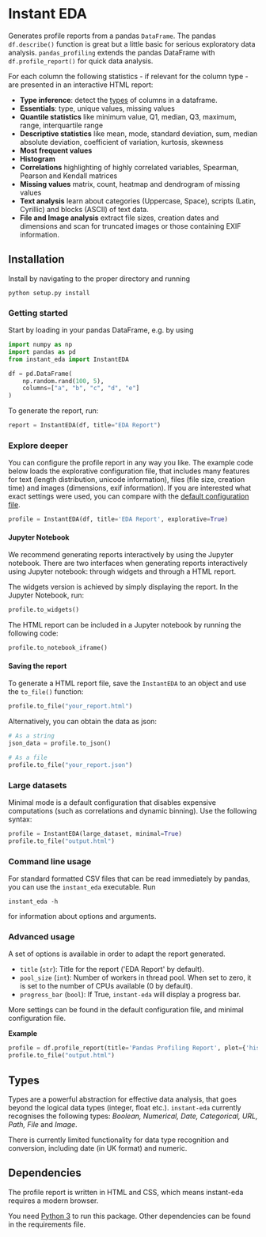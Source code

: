 # Instant EDA

Generates profile reports from a pandas `DataFrame`. 
The pandas `df.describe()` function is great but a little basic for serious exploratory data analysis. 
`pandas_profiling` extends the pandas DataFrame with `df.profile_report()` for quick data analysis.

For each column the following statistics - if relevant for the column type - are presented in an interactive HTML report:

* **Type inference**: detect the [types](#types) of columns in a dataframe.
* **Essentials**: type, unique values, missing values
* **Quantile statistics** like minimum value, Q1, median, Q3, maximum, range, interquartile range
* **Descriptive statistics** like mean, mode, standard deviation, sum, median absolute deviation, coefficient of variation, kurtosis, skewness
* **Most frequent values**
* **Histogram**
* **Correlations** highlighting of highly correlated variables, Spearman, Pearson and Kendall matrices
* **Missing values** matrix, count, heatmap and dendrogram of missing values
* **Text analysis** learn about categories (Uppercase, Space), scripts (Latin, Cyrillic) and blocks (ASCII) of text data.
* **File and Image analysis** extract file sizes, creation dates and dimensions and scan for truncated images or those containing EXIF information.


## Installation

Install by navigating to the proper directory and running

    python setup.py install

### Getting started

Start by loading in your pandas DataFrame, e.g. by using
```python
import numpy as np
import pandas as pd
from instant_eda import InstantEDA

df = pd.DataFrame(
    np.random.rand(100, 5),
    columns=["a", "b", "c", "d", "e"]
)
```
To generate the report, run:
```python
report = InstantEDA(df, title="EDA Report")
```

### Explore deeper

You can configure the profile report in any way you like. The example code below loads the explorative configuration file, that includes many features for text (length distribution, unicode information), files (file size, creation time) and images (dimensions, exif information). If you are interested what exact settings were used, you can compare with the [default configuration file](https://github.com/pandas-profiling/pandas-profiling/blob/master/src/pandas_profiling/config_default.yaml).

```python
profile = InstantEDA(df, title='EDA Report', explorative=True)
```

#### Jupyter Notebook

We recommend generating reports interactively by using the Jupyter notebook. 
There are two interfaces when generating reports interactively using Jupyter notebook: through widgets and through a HTML report.

The widgets version is achieved by simply displaying the report. In the Jupyter Notebook, run:
```python
profile.to_widgets()
```

The HTML report can be included in a Jupyter notebook by running the following code:

```python
profile.to_notebook_iframe()
```

#### Saving the report

To generate a HTML report file, save the `InstantEDA` to an object and use the `to_file()` function:
```python
profile.to_file("your_report.html")
```
Alternatively, you can obtain the data as json:
```python
# As a string
json_data = profile.to_json()

# As a file
profile.to_file("your_report.json")
```

### Large datasets

Minimal mode is a default configuration that disables expensive computations (such as correlations and dynamic binning).
Use the following syntax:

```python
profile = InstantEDA(large_dataset, minimal=True)
profile.to_file("output.html")
```

### Command line usage

For standard formatted CSV files that can be read immediately by pandas, you can use the `instant_eda` executable. Run

	instant_eda -h

for information about options and arguments.

### Advanced usage

A set of options is available in order to adapt the report generated.

* `title` (`str`): Title for the report ('EDA Report' by default).
* `pool_size` (`int`): Number of workers in thread pool. When set to zero, it is set to the number of CPUs available (0 by default).
* `progress_bar` (`bool`): If True, `instant-eda` will display a progress bar.

More settings can be found in the default configuration file, and minimal configuration file.

__Example__
```python
profile = df.profile_report(title='Pandas Profiling Report', plot={'histogram': {'bins': 8}})
profile.to_file("output.html")
```

## Types

Types are a powerful abstraction for effective data analysis, that goes beyond the logical data types (integer, float etc.).
`instant-eda` currently recognises the following types: _Boolean, Numerical, Date, Categorical, URL, Path, File_ and _Image_.

There is currently limited functionality for data type recognition and conversion, including date (in UK format) and numeric.

## Dependencies

The profile report is written in HTML and CSS, which means instant-eda requires a modern browser. 

You need [Python 3](https://python3statement.org/) to run this package. Other dependencies can be found in the requirements file.
